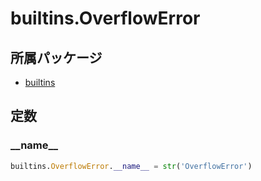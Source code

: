 # builtins.OverflowError

## 所属パッケージ
- [builtins](../../module/builtins)

## 定数

### \_\_name\_\_
```python
builtins.OverflowError.__name__ = str('OverflowError')
```
